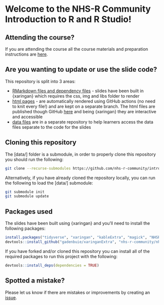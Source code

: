 <!-- README.md is generated from README.Rmd. Please edit that file -->

# Welcome to the NHS-R Community Introduction to R and R Studio!

<!-- badges: start -->
<!-- badges: end -->

## Attending the course?

If you are attending the course all the course materials and preparation
instructions are
[here](https://philosopher-analyst.netlify.app/collection/nhsr-intro/prework/).

## Are you wanting to update or use the slide code?

This repository is split into 3 areas:

-   [RMarkdown files and dependency
    files](https://github.com/nhs-r-community/intro_r/tree/main) -
    slides have been built in {xaringan} which requires the css, img and
    libs folder to render
-   [html
    pages](https://github.com/nhs-r-community/intro_r/tree/gh-pages) -
    are automatically rendered using GitHub actions (no need to knit
    every file!) and are kept on a separate branch. The html files are
    published though GitHub
    [here](https://nhs-r-community.github.io/intro_r/) and being
    {xaringan} they are interactive and accessible
-   [data
    files](https://github.com/nhs-r-community/intro_r_data/tree/26a2e39bd49d4aa95a8efc5b45c398386e6e4ed4)
    are in a separate repository to help learners access the data files
    separate to the code for the slides

## Cloning this repository

The [data/] folder is a submodule, in order to properly clone this repository you should run the following:

``` sh
git clone --recurse-submodules https://github.com/nhs-r-community/intro_r.git
```

Alternatively, if you have already cloned the repository locally, you can run the following to load the [data/] submodule:

``` sh
git submodule init
git submodule update
```

## Packages used

The slides have been built using {xaringan} and you’ll need to install
the following packages:

``` r
install.packages("tidyverse", "xaringan", "kableExtra", "magick", "NHSRdatasets", "rmarkdown", "callr", "withr", "fs", "here")
devtools::install_github("gadenbuie/xaringanExtra", "nhs-r-community/nhsrtheme", "mitchelloharawild/icons")
```

If you have forked and/or cloned this repository you can install all of
the required packages to run this project with the following:

``` r
devtools::install_deps(dependencies = TRUE)
```

## Spotted a mistake?

Please let us know if there are mistakes or improvements by creating an
[issue](https://github.com/nhs-r-community/intro_r/issues).
